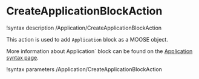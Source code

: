 # CreateApplicationBlockAction

!syntax description /Application/CreateApplicationBlockAction

This action is used to add `Application` block as a MOOSE object.

More information about Application` block can be found on the [Application syntax page](syntax/Application/index.md).

!syntax parameters /Application/CreateApplicationBlockAction
